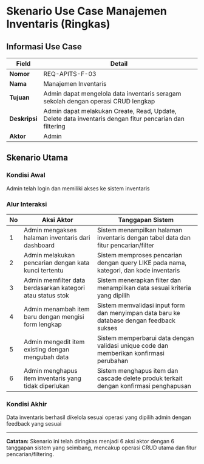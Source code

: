 # Skenario Use Case Manajemen Inventaris (Ringkas)

## Informasi Use Case
| Field | Detail |
|-------|--------|
| **Nomor** | REQ-APITS-F-03 |
| **Nama** | Manajemen Inventaris |
| **Tujuan** | Admin dapat mengelola data inventaris seragam sekolah dengan operasi CRUD lengkap |
| **Deskripsi** | Admin dapat melakukan Create, Read, Update, Delete data inventaris dengan fitur pencarian dan filtering |
| **Aktor** | Admin |

## Skenario Utama

### Kondisi Awal
Admin telah login dan memiliki akses ke sistem inventaris

### Alur Interaksi

| No | Aksi Aktor | Tanggapan Sistem |
|----|------------|------------------|
| 1 | Admin mengakses halaman inventaris dari dashboard | Sistem menampilkan halaman inventaris dengan tabel data dan fitur pencarian/filter |
| 2 | Admin melakukan pencarian dengan kata kunci tertentu | Sistem memproses pencarian dengan query LIKE pada nama, kategori, dan kode inventaris |
| 3 | Admin memfilter data berdasarkan kategori atau status stok | Sistem menerapkan filter dan menampilkan data sesuai kriteria yang dipilih |
| 4 | Admin menambah item baru dengan mengisi form lengkap | Sistem memvalidasi input form dan menyimpan data baru ke database dengan feedback sukses |
| 5 | Admin mengedit item existing dengan mengubah data | Sistem memperbarui data dengan validasi unique code dan memberikan konfirmasi perubahan |
| 6 | Admin menghapus item inventaris yang tidak diperlukan | Sistem menghapus item dan cascade delete produk terkait dengan konfirmasi penghapusan |

### Kondisi Akhir
Data inventaris berhasil dikelola sesuai operasi yang dipilih admin dengan feedback yang sesuai

---

**Catatan:** Skenario ini telah diringkas menjadi 6 aksi aktor dengan 6 tanggapan sistem yang seimbang, mencakup operasi CRUD utama dan fitur pencarian/filtering.